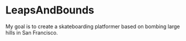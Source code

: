 # LeapsAndBounds
My goal is to create a skateboarding platformer based on bombing large hills in San Francisco. 
